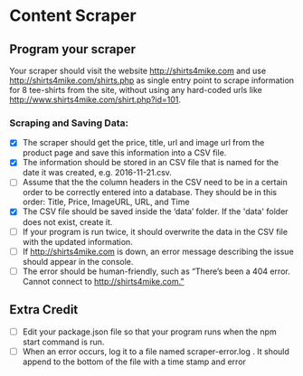 # Content Scraper

## Program your scraper

Your scraper should visit the website http://shirts4mike.com and use http://shirts4mike.com/shirts.php as single entry point to scrape information for 8 tee-shirts from the site, without using any hard-coded urls like http://www.shirts4mike.com/shirt.php?id=101.

### Scraping and Saving Data:

- [x] The scraper should get the price, title, url and image url from the product page and save this information into a CSV file.
- [x] The information should be stored in an CSV file that is named for the date it was created, e.g. 2016-11-21.csv.
- [ ] Assume that the the column headers in the CSV need to be in a certain order to be correctly entered into a database. They should be in this order: Title, Price, ImageURL, URL, and Time
- [x] The CSV file should be saved inside the ‘data’ folder. If the 'data' folder does not exist, create it.
- [ ] If your program is run twice, it should overwrite the data in the CSV file with the updated information.
- [ ] If http://shirts4mike.com is down, an error message describing the issue should appear in the console.
- [ ] The error should be human-friendly, such as “There’s been a 404 error. Cannot connect to http://shirts4mike.com.”

## Extra Credit

- [ ] Edit your package.json file so that your program runs when the npm start command is run.
- [ ] When an error occurs, log it to a file named scraper-error.log . It should append to the bottom of the file with a time stamp and error
